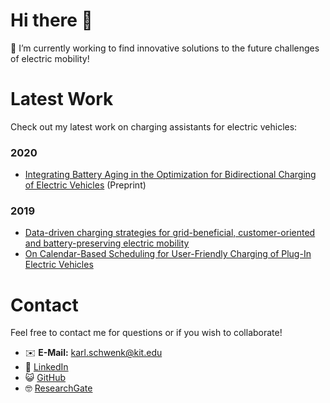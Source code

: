 # Hi there 👋

🔭 I’m currently working to find innovative solutions to the future challenges of electric mobility!


# Latest Work
Check out my latest work on charging assistants for electric vehicles:

### 2020
- [Integrating Battery Aging in the Optimization for Bidirectional Charging of Electric Vehicles](https://arxiv.org/abs/2009.12201) (Preprint)

### 2019
- [Data-driven charging strategies for grid-beneficial, customer-oriented and battery-preserving electric mobility](https://arxiv.org/abs/1910.07503)
- [On Calendar-Based Scheduling for User-Friendly Charging of Plug-In Electric Vehicles](https://doi.org/10.1109/CAVS.2019.8887782)


# Contact
Feel free to contact me for questions or if you wish to collaborate!

- ✉️ **E-Mail:** karl.schwenk@kit.edu
- 🔗 [LinkedIn](https://www.linkedin.com/in/karl-schwenk-222830116/)
- 😺 [GitHub](https://karlschwenk.github.io/KarlSchwenk/)
- 🤓 [ResearchGate](https://www.researchgate.net/profile/Karl_Schwenk2)
